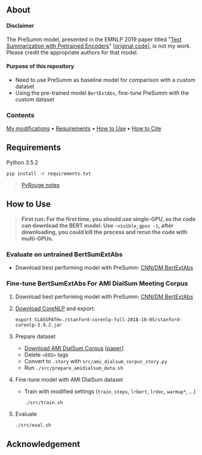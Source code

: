 ## About

#### Disclaimer
The PreSumm model, presented in the EMNLP 2019 paper titled "[Text Summarization with Pretrained Encoders](https://arxiv.org/abs/1908.08345)" [[original code](https://www.github.com/nlpyang/PreSumm)], is not my work. Please credit the appropriate authors for that model.

#### Purpose of this repository
* Need to use PreSumm as baseline model for comparison with a custom dataset
* Using the pre-trained model `BertExtAbs`, fine-tune PreSumm with the custom dataset 

### Contents
[My modifications](./README_notes.md#my-modifications) • [Requirements](#requirements) • [How to Use](#how-to-use) • [How to Cite](#acknowledgement)

## Requirements
Python 3.5.2

```
pip install -r requirements.txt
```
> [PyRouge notes](./README_notes.md)

## How to Use
> **First run: For the first time, you should use single-GPU, so the code can download the BERT model. Use ``-visible_gpus -1``, after downloading, you could kill the process and rerun the code with multi-GPUs.**

### Evaluate on untrained BertSumExtAbs 
* Download best performing model with PreSumm: [CNN/DM BertExtAbs](https://drive.google.com/open?id=1-IKVCtc4Q-BdZpjXc4s70_fRsWnjtYLr)

### Fine-tune BertSumExtAbs For AMI DialSum Meeting Corpus

1. Download best performing model with PreSumm: [CNN/DM BertExtAbs](https://drive.google.com/open?id=1-IKVCtc4Q-BdZpjXc4s70_fRsWnjtYLr)

2. [Download CoreNLP](https://stanfordnlp.github.io/CoreNLP) and export:
    ```
    export CLASSPATH=./stanford-corenlp-full-2018-10-05/stanford-corenlp-3.9.2.jar
    ```

3. Prepare dataset
    * [Download AMI DialSum Corpus](https://github.com/MiuLab/DialSum) [[paper](arxiv.org/abs/1809.05715)]
    * Delete `<EOS>` tags
    * Convert to `.story` with `src/ami_dialsum_corpus_story.py`
    * Run `./src/prepare_amidialsum_data.sh`

4. Fine-tune model with AMI DIalSum dataset
    * Train with modified settings (`train_steps`, `lrbert`, `lrdec`, `warmup*`, ...)
        ```
        ./src/train.sh
        ```

5. Evaluate
    ```
    ./src/eval.sh
    ```

## Acknowledgement
